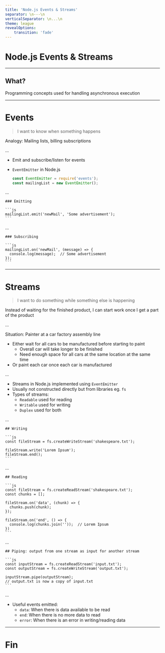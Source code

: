 ```yaml
---
title: 'Node.js Events & Streams'
separator: \n---\n
verticalSeparator: \n...\n
theme: league
revealOptions:
    transition: 'fade'
---
```


# Node.js Events & Streams

---

## What?
Programming concepts used for handling asynchronous execution

---

# Events

> I want to know when something happens

Analogy: Mailing lists, billing subscriptions

...

- Emit and subscribe/listen for events
- `EventEmitter` in Node.js

    ```js
    const EventEmitter = require('events');
    const mailingList = new EventEmitter();
    ```

...

    ### Emitting

    ```js
    mailingList.emit('newMail', 'Some advertisement');
    ```

...

    ### Subscribing

    ```js
    mailingList.on('newMail', (message) => {
      console.log(message);  // Some advertisement
    });
    ```

---

# Streams

> I want to do something while something else is happening

Instead of waiting for the finished product, I can start work once I get a part of the product

...

Situation: Painter at a car factory assembly line


- Either wait for all cars to be manufactured before starting to paint
  - Overall car will take longer to be finished
  - Need enough space for all cars at the same location at the same time
- Or paint each car once each car is manufactured

...

- Streams in Node.js implemented using `EventEmitter`
- Usually not constructed directly but from libraries eg. `fs`
- Types of streams:
  - `Readable` used for reading
  - `Writable` used for writing
  - `Duplex` used for both

...

    ## Writing

    ```js
    const fileStream = fs.createWriteStream('shakespeare.txt');

    fileStream.write('Lorem Ipsum');
    fileStream.end();
    ```

...

    ## Reading

    ```js
    const fileStream = fs.createReadStream('shakespeare.txt');
    const chunks = [];

    fileStream.on('data', (chunk) => {
      chunks.push(chunk);
    });

    fileStream.on('end', () => {
      console.log(chunks.join(''));  // Lorem Ipsum
    })
    ```

...

    ## Piping: output from one stream as input for another stream

    ```js
    const inputStream = fs.createReadStream('input.txt');
    const outputStream = fs.createWriteStream('output.txt');

    inputStream.pipe(outputStream);
    // output.txt is now a copy of input.txt
    ```
...

- Useful events emitted:
  - `data`: When there is data available to be read
  - `end`: When there is no more data to read
  - `error`: When there is an error in writing/reading data

---

# Fin
